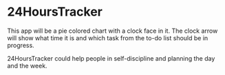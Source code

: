 # 24HoursTracker

This app will be a pie colored chart with a clock face in it. The clock arrow will show what time it is and which task from the to-do list should be in progress.

24HoursTracker could help people in self-discipline and planning the day and the week.
